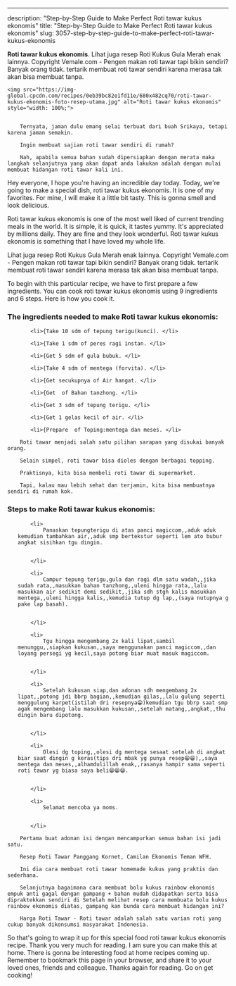 ---
description: "Step-by-Step Guide to Make Perfect Roti tawar kukus ekonomis"
title: "Step-by-Step Guide to Make Perfect Roti tawar kukus ekonomis"
slug: 3057-step-by-step-guide-to-make-perfect-roti-tawar-kukus-ekonomis

<p>
	<strong>Roti tawar kukus ekonomis</strong>. 
	Lihat juga resep Roti Kukus Gula Merah enak lainnya. Copyright Vemale.com - Pengen makan roti tawar tapi bikin sendiri? Banyak orang tidak. tertarik membuat roti tawar sendiri karena merasa tak akan bisa membuat tanpa.
</p>
<p>
	
	<img src="https://img-global.cpcdn.com/recipes/0eb39bc82e1fd11e/680x482cq70/roti-tawar-kukus-ekonomis-foto-resep-utama.jpg" alt="Roti tawar kukus ekonomis" style="width: 100%;">
	
	
		Ternyata, jaman dulu emang selai terbuat dari buah Srikaya, tetapi karena jaman semakin.
	
		Ingin membuat sajian roti tawar sendiri di rumah?
	
		Nah, apabila semua bahan sudah dipersiapkan dengan merata maka langkah selanjutnya yang akan dapat anda lakukan adalah dengan mulai membuat hidangan roti tawar kali ini.
	
</p>
<p>
	Hey everyone, I hope you're having an incredible day today. Today, we're going to make a special dish, roti tawar kukus ekonomis. It is one of my favorites. For mine, I will make it a little bit tasty. This is gonna smell and look delicious.
</p>
	
<p>
	Roti tawar kukus ekonomis is one of the most well liked of current trending meals in the world. It is simple, it is quick, it tastes yummy. It's appreciated by millions daily. They are fine and they look wonderful. Roti tawar kukus ekonomis is something that I have loved my whole life.
</p>
<p>
	Lihat juga resep Roti Kukus Gula Merah enak lainnya. Copyright Vemale.com - Pengen makan roti tawar tapi bikin sendiri? Banyak orang tidak. tertarik membuat roti tawar sendiri karena merasa tak akan bisa membuat tanpa.
</p>

<p>
To begin with this particular recipe, we have to first prepare a few ingredients. You can cook roti tawar kukus ekonomis using 9 ingredients and 6 steps. Here is how you cook it.
</p>

<h3>The ingredients needed to make Roti tawar kukus ekonomis:</h3>

<ol>
	
		<li>{Take 10 sdm of tepung terigu(kunci). </li>
	
		<li>{Take 1 sdm of peres ragi instan. </li>
	
		<li>{Get 5 sdm of gula bubuk. </li>
	
		<li>{Take 4 sdm of mentega (forvita). </li>
	
		<li>{Get secukupnya of Air hangat. </li>
	
		<li>{Get  of Bahan tanzhong. </li>
	
		<li>{Get 3 sdm of tepung terigu. </li>
	
		<li>{Get 1 gelas kecil of air. </li>
	
		<li>{Prepare  of Toping:mentega dan meses. </li>
	
</ol>
<p>
	
		Roti tawar menjadi salah satu pilihan sarapan yang disukai banyak orang.
	
		Selain simpel, roti tawar bisa dioles dengan berbagai topping.
	
		Praktisnya, kita bisa membeli roti tawar di supermarket.
	
		Tapi, kalau mau lebih sehat dan terjamin, kita bisa membuatnya sendiri di rumah kok.
	
</p>

<h3>Steps to make Roti tawar kukus ekonomis:</h3>

<ol>
	
		<li>
			Panaskan tepungterigu di atas panci magiccom,,aduk aduk kemudian tambahkan air,,aduk smp bertekstur seperti lem ato bubur angkat sisihkan tgu dingin.
			
			
		</li>
	
		<li>
			Campur tepung terigu,gula dan ragi dlm satu wadah,,jika sudah rata,,masukkan bahan tanzhong,,uleni hingga rata,,lalu masukkan air sedikit demi sedikit,,jika sdh stgh kalis masukkan mentega,,uleni hingga kalis,,kemudia tutup dg lap,,(saya nutupnya g pake lap basah).
			
			
		</li>
	
		<li>
			Tgu hingga mengembang 2x kali lipat,sambil menunggu,,siapkan kukusan,,saya menggunakan panci magiccom,,dan loyang persegi yg kecil,saya potong biar muat masuk magiccom.
			
			
		</li>
	
		<li>
			Setelah kukusan siap,dan adonan sdh mengembang 2x lipat,,potong jdi bbrp bagian,,kemudian gilas,,lalu gulung seperti menggulung karpet(istilah dri resepnya😁)kemudian tgu bbrp saat smp agak mengembang lalu masukkan kukusan,,setelah matang,,angkat,,thu dingin baru dipotong.
			
			
		</li>
	
		<li>
			Olesi dg toping,,olesi dg mentega sesaat setelah di angkat biar saat dingin g keras(tips dri mbak yg punya resep😁😁),,saya mentega dan meses,,alhamdulillah enak,,rasanya hampir sama seperti roti tawar yg biasa saya beli😁😁😁.
			
			
		</li>
	
		<li>
			Selamat mencoba ya moms.
			
			
		</li>
	
</ol>

<p>
	
		Pertama buat adonan isi dengan mencampurkan semua bahan isi jadi satu.
	
		Resep Roti Tawar Panggang Kornet, Camilan Ekonomis Teman WFH.
	
		Ini dia cara membuat roti tawar homemade kukus yang praktis dan sederhana.
	
		Selanjutnya bagaimana cara membuat bolu kukus rainbow ekonomis empuk anti gagal dengan gampang + bahan mudah didapatkan serta bisa dipraktekkan sendiri di Setelah melihat resep cara membuata bolu kukus rainbow ekonomis diatas, gampang kan bunda cara membuat hidangan ini?
	
		Harga Roti Tawar - Roti tawar adalah salah satu varian roti yang cukup banyak dikonsumsi masyarakat Indonesia.
	
</p>

<p>
	So that's going to wrap it up for this special food roti tawar kukus ekonomis recipe. Thank you very much for reading. I am sure you can make this at home. There is gonna be interesting food at home recipes coming up. Remember to bookmark this page in your browser, and share it to your loved ones, friends and colleague. Thanks again for reading. Go on get cooking!
</p>
